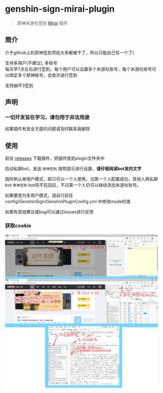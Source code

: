 # genshin-sign-mirai-plugin

> 原神米游社签到 [Mirai](https://github.com/mamoe/mirai) 插件

## 简介
介于github上的原神签到项目大多都被干了，所以只能自己写一个了(

支持多用户(不建议), 多账号    
每天早7点左右进行签到，每个用户可以设置多个米游社账号，每个米游社账号可以绑定多个原神账号，会依次进行签到

支持崩坏3签到

## 声明
### 一切开发旨在学习，请勿用于非法用途
如果插件有安全方面的问题请及时联系我删除

## 使用
前往 [releases](https://github.com/Colter23/genshin-sign-mirai-plugin/releases) 下载插件，把插件放到plugin文件夹中    

启动私聊bot，发送 `原神签到` 按照提示进行设置，**请仔细阅读bot发的文字**

插件默认单用户模式，即只可以一个人使用，当第一个人配置成功，其他人再私聊bot `原神签到` bot将不在回应，不过第一个人仍可以继续添加米游社账号。

如果要改为多用户模式，请自行前往 config/GenshinSign/GenshinPluginConfig.yml 中修改mode的值

如果有其他建议或bug可以通过issues进行反馈

### 获取cookie
<img src="cookie.png" alt="cookie">












